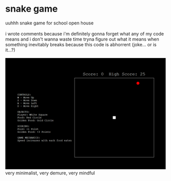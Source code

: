 # snake game

uuhhh snake game for school open house
</br>
</br>
i wrote comments because i'm definitely gonna forget what any of my code means and i don't wanna waste time tryna figure out what it means when something inevitably breaks because this code is abhorrent (joke... or is it...?)
</br>
</br>
![image](./__project_image__/image.png)
</br>
very minimalist, very demure, very mindful
